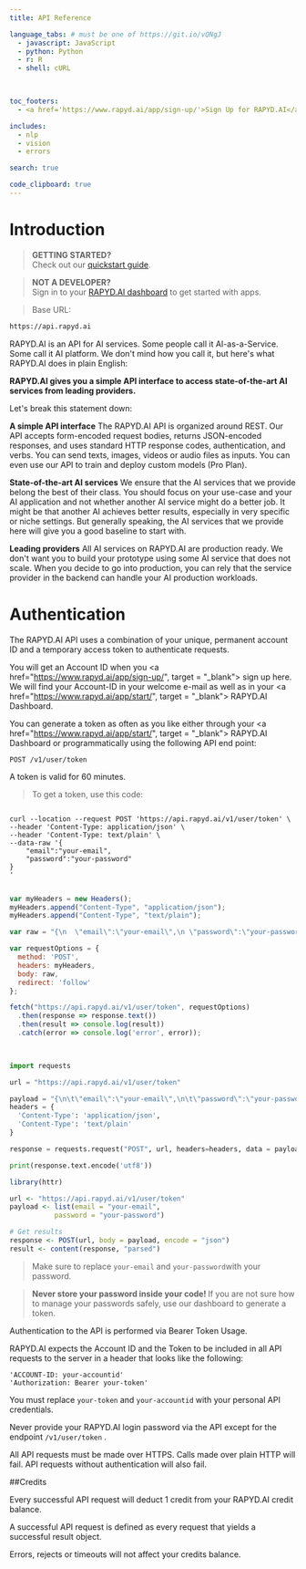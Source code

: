 ```yaml
---
title: API Reference

language_tabs: # must be one of https://git.io/vQNgJ
  - javascript: JavaScript
  - python: Python
  - r: R
  - shell: cURL

  

toc_footers:
  - <a href='https://www.rapyd.ai/app/sign-up/'>Sign Up for RAPYD.AI</a>

includes:
  - nlp
  - vision
  - errors

search: true

code_clipboard: true
---
```


# Introduction

> <strong> GETTING STARTED? </strong><br />
Check out our <a href="https://www.rapyd.ai/help-center/quickstart-guide"> quickstart guide</a>.

> <strong> NOT A DEVELOPER? </strong> <br /> 
Sign in to your <a href="https://www.rapyd.ai/app/start">RAPYD.AI dashboard</a> to get started with apps. 

> Base URL:

```markdown
https://api.rapyd.ai
```

RAPYD.AI is an API for AI services. Some people call it AI-as-a-Service. Some call it AI platform. We don't mind how you call it, but here's what RAPYD.AI does in plain English:

<aside class="notice">
<strong>RAPYD.AI gives you a simple API interface to access state-of-the-art AI services from leading providers.</strong>
</aside>

Let's break this statement down:

<strong>A simple API interface</strong>
The RAPYD.AI API is organized around REST. Our API accepts form-encoded request bodies, returns JSON-encoded responses, and uses standard HTTP response codes, authentication, and verbs. You can send texts, images, videos or audio files as inputs. You can even use our API to train and deploy custom models (Pro Plan).

<strong>State-of-the-art AI services</strong>
We ensure that the AI services that we provide belong the best of their class. You should focus on your use-case and your AI application and not whether another AI service might do a better job. It might be that another AI achieves better results, especially in very specific or niche settings. But generally speaking, the AI services that we provide here will give you a good baseline to start with.

<strong>Leading providers</strong>
All AI services on RAPYD.AI are production ready. We don't want you to build your prototype using some AI service that does not scale. When you decide to go into production, you can rely that the service provider in the backend can handle your AI production workloads.

# Authentication

The RAPYD.AI API uses a combination of your unique, permanent account ID and a temporary access token to authenticate requests. 

You will get an Account ID when you <a href="https://www.rapyd.ai/app/sign-up/", target = "_blank"> sign up here</a>. We will find your Account-ID in your welcome e-mail as well as in your <a href="https://www.rapyd.ai/app/start/", target = "_blank"> RAPYD.AI Dashboard.</a>

You can generate a token as often as you like either through your <a href="https://www.rapyd.ai/app/start/", target = "_blank"> RAPYD.AI Dashboard</a> or programmatically using the following API end point:

`POST /v1/user/token`

A token is valid for 60 minutes.

> To get a token, use this code:

```shell

curl --location --request POST 'https://api.rapyd.ai/v1/user/token' \
--header 'Content-Type: application/json' \
--header 'Content-Type: text/plain' \
--data-raw '{
	"email":"your-email",
	"password":"your-password"
}
'

```

```javascript

var myHeaders = new Headers();
myHeaders.append("Content-Type", "application/json");
myHeaders.append("Content-Type", "text/plain");

var raw = "{\n	\"email\":\"your-email\",\n	\"password\":\"your-password\"\n}\n";

var requestOptions = {
  method: 'POST',
  headers: myHeaders,
  body: raw,
  redirect: 'follow'
};

fetch("https://api.rapyd.ai/v1/user/token", requestOptions)
  .then(response => response.text())
  .then(result => console.log(result))
  .catch(error => console.log('error', error));
  
```

```python

import requests

url = "https://api.rapyd.ai/v1/user/token"

payload = "{\n\t\"email\":\"your-email\",\n\t\"password\":\"your-password\"\n}\n"
headers = {
  'Content-Type': 'application/json',
  'Content-Type': 'text/plain'
}

response = requests.request("POST", url, headers=headers, data = payload)

print(response.text.encode('utf8'))

```

```r
library(httr)

url <- "https://api.rapyd.ai/v1/user/token"
payload <- list(email = "your-email", 
           password = "your-password")

# Get results
response <- POST(url, body = payload, encode = "json")
result <- content(response, "parsed")
```

> Make sure to replace `your-email` and `your-password`with your password.

> <strong>Never store your password inside your code! </strong> If you are not sure how to manage your passwords safely, use our dashboard to generate a token.

Authentication to the API is performed via Bearer Token Usage. 

RAPYD.AI expects the Account ID and the Token to be included in all API requests to the server in a header that looks like the following:

`'ACCOUNT-ID: your-accountid'` <br /> `'Authorization: Bearer your-token'`

<aside class="notice">
You must replace <code>your-token</code> and <code>your-accountid</code> with your personal API credentials.
</aside>

Never provide your RAPYD.AI login password via the API except for the endpoint `/v1/user/token` . 

All API requests must be made over HTTPS. Calls made over plain HTTP will fail. API requests without authentication will also fail.

##Credits

Every successful API request will deduct 1 credit from your RAPYD.AI credit balance.

A successful API request is defined as every request that yields a successful result object.

Errors, rejects or timeouts will not affect your credits balance. 
